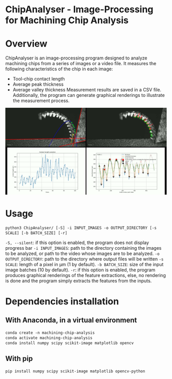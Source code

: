 ChipAnalyser - Image-Processing for Machining Chip Analysis
===========================================================

# Overview
ChipAnalyser is an image-processing program designed to analyze machining chips from a series of images or a video file. It measures the following characteristics of the chip in each image:
- Tool-chip contact length
- Average peak thickness
- Average valley thickness
Measurement results are saved in a CSV file. Additionally, the program can generate graphical renderings to illustrate the measurement process.

[![Watch the demo video](https://raw.githubusercontent.com/VictorLaugt/MachiningChipAnalyser/master/demo_video/thumbnail.jpg)](https://raw.githubusercontent.com/VictorLaugt/MachiningChipAnalyser/master/demo_video/demo.mp4)


# Usage
```shell
python3 ChipAnalyser/ [-S] -i INPUT_IMAGES -o OUTPUT_DIRECTORY [-s SCALE] [-b BATCH_SIZE] [-r]
```
`-S, --silent`: if this option is enabled, the program does not display progress bar
`-i INPUT_IMAGES`: path to the directory containing the images to be analyzed, or path to the video whose images are to be analyzed.
`-o OUTPUT_DIRECTORY`: path to the directory where output files will be written
`-s SCALE`: length of a pixel in µm (1 by default).
`-b BATCH_SIZE`: size of the input image batches (10 by default).
`-r`: if this option is enabled, the program produces graphical renderings of the feature extractions, else, no rendering is done and the program simply extracts the features from the inputs.


# Dependencies installation
## With Anaconda, in a virtual environment
```shell
conda create -n machining-chip-analysis
conda activate machining-chip-analysis
conda install numpy scipy scikit-image matplotlib opencv
```
## With pip
```shell
pip install numpy scipy scikit-image matplotlib opencv-python
```
